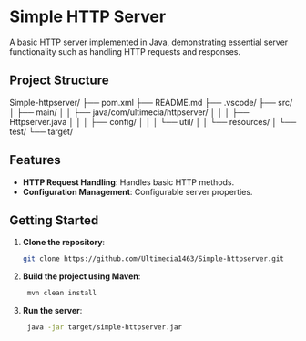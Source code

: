 # Simple HTTP Server

A basic HTTP server implemented in Java, demonstrating essential server functionality such as handling HTTP requests and responses.

## Project Structure

Simple-httpserver/ ├── pom.xml ├── README.md ├── .vscode/ ├── src/ │ ├── main/ │ │ ├── java/com/ultimecia/httpserver/ │ │ │ ├── Httpserver.java │ │ │ ├── config/ │ │ │ └── util/ │ │ └── resources/ │ └── test/ └── target/


## Features

- **HTTP Request Handling**: Handles basic HTTP methods.
- **Configuration Management**: Configurable server properties.

## Getting Started

1. **Clone the repository**:
   ```bash
   git clone https://github.com/Ultimecia1463/Simple-httpserver.git

2. **Build the project using Maven**:
   ```bash
    mvn clean install

3. **Run the server**:
   ```bash
    java -jar target/simple-httpserver.jar
